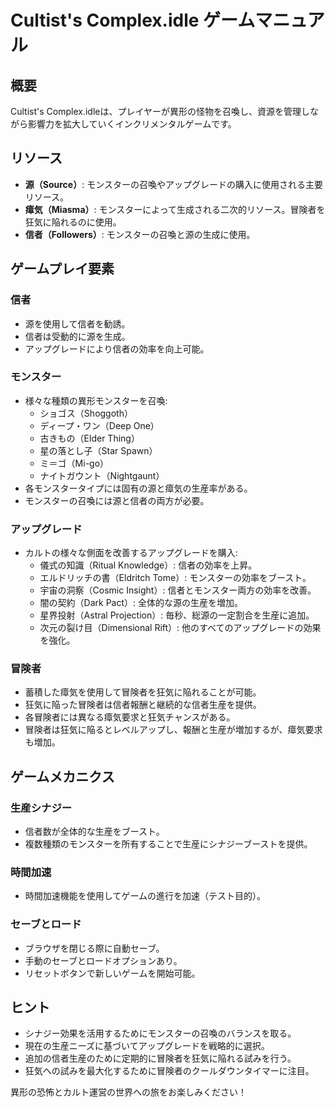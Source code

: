 # Cultist's Complex.idle ゲームマニュアル

## 概要
Cultist's Complex.idleは、プレイヤーが異形の怪物を召喚し、資源を管理しながら影響力を拡大していくインクリメンタルゲームです。

## リソース
- **源（Source）**: モンスターの召喚やアップグレードの購入に使用される主要リソース。
- **瘴気（Miasma）**: モンスターによって生成される二次的リソース。冒険者を狂気に陥れるのに使用。
- **信者（Followers）**: モンスターの召喚と源の生成に使用。

## ゲームプレイ要素

### 信者
- 源を使用して信者を勧誘。
- 信者は受動的に源を生成。
- アップグレードにより信者の効率を向上可能。

### モンスター
- 様々な種類の異形モンスターを召喚:
  - ショゴス（Shoggoth）
  - ディープ・ワン（Deep One）
  - 古きもの（Elder Thing）
  - 星の落とし子（Star Spawn）
  - ミ＝ゴ（Mi-go）
  - ナイトガウント（Nightgaunt）
- 各モンスタータイプには固有の源と瘴気の生産率がある。
- モンスターの召喚には源と信者の両方が必要。

### アップグレード
- カルトの様々な側面を改善するアップグレードを購入:
  - 儀式の知識（Ritual Knowledge）: 信者の効率を上昇。
  - エルドリッチの書（Eldritch Tome）: モンスターの効率をブースト。
  - 宇宙の洞察（Cosmic Insight）: 信者とモンスター両方の効率を改善。
  - 闇の契約（Dark Pact）: 全体的な源の生産を増加。
  - 星界投射（Astral Projection）: 毎秒、総源の一定割合を生産に追加。
  - 次元の裂け目（Dimensional Rift）: 他のすべてのアップグレードの効果を強化。

### 冒険者
- 蓄積した瘴気を使用して冒険者を狂気に陥れることが可能。
- 狂気に陥った冒険者は信者報酬と継続的な信者生産を提供。
- 各冒険者には異なる瘴気要求と狂気チャンスがある。
- 冒険者は狂気に陥るとレベルアップし、報酬と生産が増加するが、瘴気要求も増加。

## ゲームメカニクス

### 生産シナジー
- 信者数が全体的な生産をブースト。
- 複数種類のモンスターを所有することで生産にシナジーブーストを提供。

### 時間加速
- 時間加速機能を使用してゲームの進行を加速（テスト目的）。

### セーブとロード
- ブラウザを閉じる際に自動セーブ。
- 手動のセーブとロードオプションあり。
- リセットボタンで新しいゲームを開始可能。

## ヒント
- シナジー効果を活用するためにモンスターの召喚のバランスを取る。
- 現在の生産ニーズに基づいてアップグレードを戦略的に選択。
- 追加の信者生産のために定期的に冒険者を狂気に陥れる試みを行う。
- 狂気への試みを最大化するために冒険者のクールダウンタイマーに注目。

異形の恐怖とカルト運営の世界への旅をお楽しみください！
